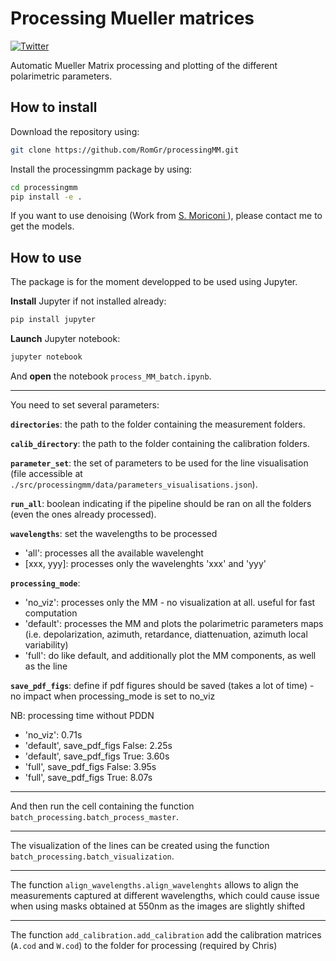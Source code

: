 # Processing Mueller matrices

[![Twitter](https://img.shields.io/twitter/follow/horao_eu?style=flat)](https://twitter.com/horao_eu)

Automatic Mueller Matrix processing and plotting of the different polarimetric parameters.

## How to install

Download the repository using:
```sh
git clone https://github.com/RomGr/processingMM.git
```
Install the processingmm package by using:
```sh
cd processingmm
pip install -e .
```
If you want to use denoising (Work from [S. Moriconi ](https://github.com/stefanomoriconi)), please contact me to get the models.

## How to use
The package is for the moment developped to be used using Jupyter.

**Install** Jupyter if not installed already:
```sh
pip install jupyter
```

**Launch** Jupyter notebook:
```sh
jupyter notebook
```

And **open** the notebook `process_MM_batch.ipynb`.

-----

You need to set several parameters:

**`directories`**: the path to the folder containing the measurement folders.

**`calib_directory`**: the path to the folder containing the calibration folders.

**`parameter_set`**: the set of parameters to be used for the line visualisation (file accessible at `./src/processingmm/data/parameters_visualisations.json`).

**`run_all`**: boolean indicating if the pipeline should be ran on all the folders (even the ones already processed).

**`wavelengths`**: set the wavelengths to be processed

- 'all': processes all the available wavelenght
- [xxx, yyy]: processes only the wavelenghts 'xxx' and 'yyy'

**`processing_mode`**:

- 'no_viz': processes only the MM - no visualization at all. useful for fast computation
- 'default': processes the MM and plots the polarimetric parameters maps (i.e. depolarization, azimuth, retardance, diattenuation, azimuth local variability)
- 'full': do like default, and additionally plot the MM components, as well as the line

**`save_pdf_figs`**: define if pdf figures should be saved (takes a lot of time) - no impact when processing_mode is set to no_viz

NB: processing time without PDDN
- 'no_viz': 0.71s
- 'default', save_pdf_figs False: 2.25s
- 'default', save_pdf_figs True: 3.60s
- 'full', save_pdf_figs False: 3.95s
- 'full', save_pdf_figs True: 8.07s

-----

And then run the cell containing the function `batch_processing.batch_process_master`.

-----

The visualization of the lines can be created using the function `batch_processing.batch_visualization`.

-----

The function `align_wavelengths.align_wavelenghts` allows to align the measurements captured at different wavelengths, which could cause issue when using masks obtained at 550nm as the images are slightly shifted 

-----

The function `add_calibration.add_calibration` add the calibration matrices (`A.cod` and `W.cod`) to the folder for processing (required by Chris)